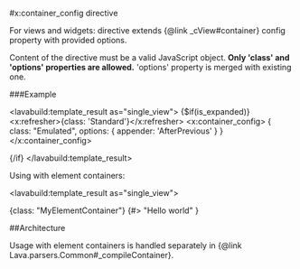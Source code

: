 
#x:container_config directive

For views and widgets: directive extends {@link _cView#container} config property with provided options.

Content of the directive must be a valid JavaScript object. <b>Only 'class' and 'options' properties are allowed.</b>
'options' property is merged with existing one.

###Example

<lavabuild:template_result as="single_view">
{$if(is_expanded)}
	<x:refresher>{class: 'Standard'}</x:refresher>
	<x:container_config>
		{
			class: "Emulated",
			options: {
				appender: 'AfterPrevious'
			}
		}
	</x:container_config>
	<div x:type="view"></div>
{/if}
</lavabuild:template_result>

Using with element containers:

<lavabuild:template_result as="single_view">
<div x:type="container">
	<x:container_config>{class: "MyElementContainer"}</x:container_config>
	{#> "Hello world" }
</div>
</lavabuild:template_result>

##Architecture

Usage with element containers is handled separately in {@link Lava.parsers.Common#_compileContainer}.